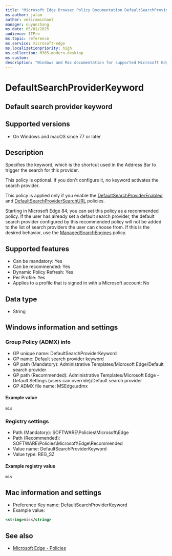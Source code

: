 ```yaml
---
title: "Microsoft Edge Browser Policy Documentation DefaultSearchProviderKeyword"
ms.author: jalam
author: vmliramichael
manager: nuyunzhang
ms.date: 05/01/2025
audience: ITPro
ms.topic: reference
ms.service: microsoft-edge
ms.localizationpriority: high
ms.collection: M365-modern-desktop
ms.custom:
description: "Windows and Mac documentation for supported Microsoft Edge Browser policy: Default search provider keyword"
---
```


<!--THIS FILE IS AUTOMATICALLY GENERATED. MANUAL CHANGES WILL BE OVERWRITTEN.-->
<!--Please contact the Microsoft Edge Manageability team with any questions.-->

# DefaultSearchProviderKeyword

## Default search provider keyword


## Supported versions

- On Windows and macOS since 77 or later

## Description

Specifies the keyword, which is the shortcut used in the Address Bar to trigger the search for this provider.

This policy is optional. If you don't configure it, no keyword activates the search provider.

This policy is applied only if you enable the [DefaultSearchProviderEnabled](DefaultSearchProviderEnabled.md) and [DefaultSearchProviderSearchURL](DefaultSearchProviderSearchURL.md) policies.

Starting in Microsoft Edge 84, you can set this policy as a recommended policy. If the user has already set a default search provider, the default search provider configured by this recommended policy will not be added to the list of search providers the user can choose from. If this is the desired behavior, use the [ManagedSearchEngines](ManagedSearchEngines.md) policy.

## Supported features

- Can be mandatory: Yes
- Can be recommended: Yes
- Dynamic Policy Refresh: Yes
- Per Profile: Yes
- Applies to a profile that is signed in with a Microsoft account: No

## Data type

- String

## Windows information and settings

### Group Policy (ADMX) info

- GP unique name: DefaultSearchProviderKeyword
- GP name: Default search provider keyword
- GP path (Mandatory): Administrative Templates/Microsoft Edge/Default search provider
- GP path (Recommended): Administrative Templates/Microsoft Edge - Default Settings (users can override)/Default search provider
- GP ADMX file name: MSEdge.admx

#### Example value

```
mis
```

### Registry settings

- Path (Mandatory): SOFTWARE\Policies\Microsoft\Edge
- Path (Recommended): SOFTWARE\Policies\Microsoft\Edge\Recommended
- Value name: DefaultSearchProviderKeyword
- Value type: REG_SZ

#### Example registry value

```
mis
```


## Mac information and settings

- Preference Key name: DefaultSearchProviderKeyword
- Example value:

```xml
<string>mis</string>
```

## See also
- [Microsoft Edge - Policies](../microsoft-edge-policies.md)

